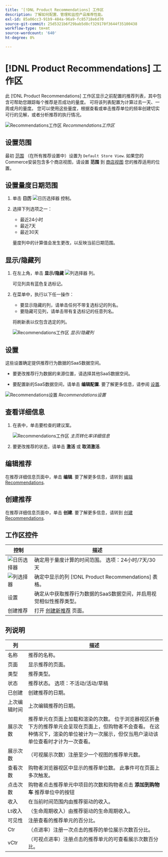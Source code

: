 ```yaml
---
title: ‘[!DNL Product Recommendations] 工作区
description: 了解如何配置、管理和监控产品推荐性能。
exl-id: 85a06cc3-91b9-484a-96a9-fc85718e6d70
source-git-commit: 25d5321b6f29bab5d8cf329170f3644f35100438
workflow-type: tm+mt
source-wordcount: '640'
ht-degree: 0%

---
```


# [!DNL Product Recommendations] 工作区

此 [!DNL Product Recommendations] 工作区显示之前配置的推荐列表，其中包含可帮助您跟踪每个推荐是否成功的量度。 可将该列表配置为计算过去一天、一周或月的量度。 您可以使用这些量度，根据查看或单击推荐单位的频率创建切实可行的见解，或者分析推荐的执行情况。

![Recommendations工作区](assets/workspace.png)
_Recommendations工作区_

## 设置范围

最初 [范围](https://experienceleague.adobe.com/docs/commerce-admin/start/setup/websites-stores-views.html) （在所有推荐设置中）设置为 `Default Store View`. 如果您的Commerce安装包含多个商店视图，请设置 **范围** 到 [商店视图](https://experienceleague.adobe.com/docs/commerce-admin/start/setup/websites-stores-views.html#scope-settings) 您的推荐适用的位置。

## 设置量度日期范围

1. 单击 **日历** ![日历选择器](assets/icon-calendar.png) 控制。

1. 选择下列选项之一：

   - 最近24小时
   - 最近7天
   - 最近30天

   量度列中的计算值会发生更改，以反映当前日期范围。

## 显示/隐藏列

1. 在左上角，单击 **显示/隐藏** ![列选择器](assets/icon-show-hide-columns.png) 列。

   可见列具有蓝色复选标记。

1. 在菜单中，执行以下任一操作：

   - 要显示隐藏的列，请单击任何不带复选标记的列名。
   - 要隐藏可见列，请单击带有复选标记的任意列名。

   将刷新表以仅包含选定的列。

   ![Recommendations工作区](assets/workspace-select-columns.png)
   _显示/隐藏列_

## 设置

这些设置确定提供推荐行为数据的SaaS数据空间。

- 要更改推荐行为数据的来源位置，请选择其他SaaS数据空间。

- 要配置新的SaaS数据空间，请单击 **编辑配置**. 要了解更多信息，请参阅 [设置](settings.md).

![Recommendations设置](assets/settings.png)
_Recommendations设置_

## 查看详细信息

1. 在表中，单击要检查的建议案。

   ![Recommendations工作区](assets/recommendation-detail.png)
   _主页转化率详细信息_

1. 要更改推荐的状态，请单击 **激活** 或 **取消激活**.

## 编辑推荐

在推荐详细信息页面中，单击 **编辑**. 要了解更多信息，请转到 [编辑Recommendations](edit.md).

## 创建推荐

在推荐详细信息页面中，单击 **创建**. 要了解更多信息，请转到 [创建Recommendations](create.md).

## 工作区控件

| 控制 | 描述 |
|---|---|
| ![日历选择器](assets/icon-calendar.png) | 确定用于量度计算的时间范围。 选项：24小时/7天/30天 |
| ![列选择器](assets/icon-show-hide-columns.png) | 确定中显示的列 [!DNL Product Recommendations] 表格。 |
| 设置 | 确定从中获取推荐行为数据的SaaS数据空间，并启用视觉相似性推荐类型。 |
| 创建推荐 | 打开 [创建新推荐](create.md) 页面。 |

## 列说明

| 列 | 描述 |
|---|---|
| 名称 | 推荐的名称。 |
| 页面 | 显示推荐的页面。 |
| 类型 | 推荐类型。 |
| 状态 | 推荐状态。 选项：不活动/活动/草稿 |
| 已创建 | 创建推荐的日期。 |
| 上次编辑时间 | 上次编辑推荐的日期。 |
| 展示次数 | 推荐单元在页面上加载和渲染的次数。 位于浏览器视区折叠下方的推荐单元会呈现在页面上，但购物者不会查看。 在这种情况下，渲染的单位被计为一次展示，但仅当用户滚动该单位查看时才计为一次查看。 |
| 展示次数 | （可视展示次数）注册至少一个视图的推荐单元数。 |
| 查看次数 | 购物者浏览器视区中显示的推荐单位数。 此事件可在页面上多次触发。 |
| 点击次数 | 购物者点击推荐单元中项目的次数和购物者点击 **添加到购物车** 推荐单位中的按钮 |
| 收入 | 在当前时间范围内由推荐驱动的收入。 |
| Lt收入 | （生命周期收入）由推荐驱动的生命周期收入。 |
| 可见性 | 注册查看的推荐单元的百分比。 |
| Ctr | （点进率）注册一次点击的推荐的单位展示次数百分比。 |
| vCtr | （可视点进率）注册点击的推荐单元的可查看展示次数百分比。 |
